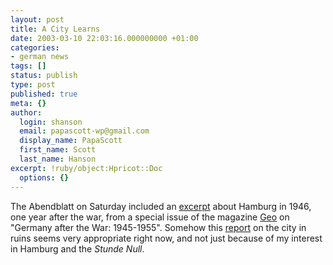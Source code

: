 ```yaml
---
layout: post
title: A City Learns
date: 2003-03-10 22:03:16.000000000 +01:00
categories:
- german news
tags: []
status: publish
type: post
published: true
meta: {}
author:
  login: shanson
  email: papascott-wp@gmail.com
  display_name: PapaScott
  first_name: Scott
  last_name: Hanson
excerpt: !ruby/object:Hpricot::Doc
  options: {}
---
```

<p>The Abendblatt on Saturday included an <a title="Hamburg - eine Stadt lernt" href="http://www.abendblatt.de/daten/2003/03/08/131835.html">excerpt</a> about Hamburg in 1946, one year after the war, from a special issue of the magazine <a href="http://www.geo.de/">Geo</a> on "Germany after the War: 1945-1955". Somehow this <a href="http://www.geo.de/GEO/kultur_gesellschaft/geschichte/2003_02_epoche_alltag_in_truemmern/index.html?SDSID=88193100000021047332355">report</a> on the city in ruins seems very appropriate right now, and not just because of my interest in Hamburg and the <em>Stunde Null</em>.</p>
